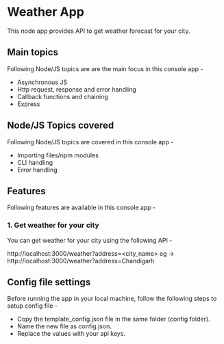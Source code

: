 # Weather App

This node app provides API to get weather forecast for your city.

## Main topics

Following Node/JS topics are are the main focus in this console app - 

- Asynchronous JS
- Http request, response and error handling
- Callback functions and chaining
- Express

## Node/JS Topics covered

Following Node/JS topics are covered in this console app - 

- Importing files/npm modules
- CLI handling
- Error handling

## Features
Following features are available in this console app - 

### 1. Get weather for your city
You can get weather for your city using the following API - 

http://localhost:3000/weather?address=<city_name>
eg -> http://localhost:3000/weather?address=Chandigarh

## Config file settings
Before running the app in your local machine, follow the following steps to setup config file - 

- Copy the template_config.json file in the same folder (config folder).
- Name the new file as config.json.
- Replace the values with your api keys.
